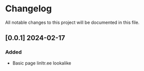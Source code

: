 # Changelog

All notable changes to this project will be documented in this file.

## [0.0.1] 2024-02-17

### Added

- Basic page linltr.ee lookalike

